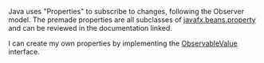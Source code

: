 Java uses "Properties" to subscribe to changes, following the Observer model. The premade properties are all subclasses of [javafx.beans.property](https://docs.oracle.com/javafx/2/api/javafx/beans/property/package-summary.html) and can be reviewed in the documentation linked.

I can create my own properties by implementing the [ObservableValue<T>](https://docs.oracle.com/javafx/2/api/javafx/beans/value/ObservableValue.html) interface.
